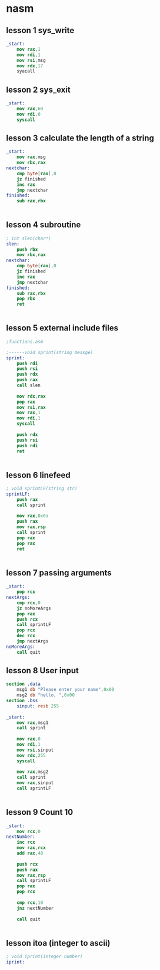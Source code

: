 # nasm
## lesson 1    sys_write

```nasm
_start:
    mov rax,1
    mov rdi,1
    mov rsi,msg
    mov rdx,17
    syacall
```
    
## lesson 2 sys_exit
```nasm
_start:
    mov rax,60
    mov rdi,0
    syscall
```

## lesson 3  calculate the length of a string
```nasm
_start:
    mov rax,msg
    mov rbx,rax
nextchar:
    cmp byte[rax],0
    jz finished
    inc rax
    jmp nextchar
finished:
    sub rax,rbx
    
```

## lesson 4    subroutine
```nasm
; int slen(char*)
slen:
    push rbx
    mov rbx,rax
nextchar:
    cmp byte[rax],0
    jz finished
    inc rax
    jmp nextchar
finished:
    sub rax,rbx
    pop rbx
    ret
   
```

## lesson 5 external include files

```nasm
;functions.asm

;------void sprint(string messge)
sprint:
    push rdi
    push rsi
    push rdx
    push rax
    call slen
    
    mov rdx,rax    
    pop rax
    mov rsi,rax
    mov rax,1
    mov rdi,1    
    syscall
    
    push rdx
    push rsi
    push rdi
    ret
    
```

## lesson 6 linefeed
```nasm
; void sprintLF(string str)
sprintLF:
    push rax
    call sprint
    
    mov rax,0x0a
    push rax
    mov rax,rsp
    call sprint
    pop rax
    pop rax
    ret  
    
```

## lesson 7 passing arguments
```nasm
_start:
    pop rcx
nextArgs:
    cmp rcx,0
    jz noMoreArgs
    pop rax
    push rcx
    call sprintLF
    pop rcx
    dec rcx
    jmp nextArgs
noMoreArgs:
    call quit
```

## lesson 8 User input
```nasm
section .data
    msg1 db "Please enter your name",0x00
    msg2 db "hello, ",0x00
section .bss
    sinput: resb 255
    
_start:
    mov rax,msg1
    call sprint
    
    mov rax,0
    mov rdi,1
    mov rsi,sinput
    mov rdx,255
    syscall
    
    mov rax,msg2
    call sprint
    mov rax,sinput
    call sprintLF
    	 
```

## lesson 9 Count 10
```nasm
_start:
    mov rcx,0
nextNumber:
    inc rcx
    mov rax,rcx
    add rax,48
    
    push rcx
    push rax
    mov rax,rsp
    call sprintLF
    pop rax
    pop rcx
    
    cmp rcx,10
    jnz nextNumber
    
    call quit
    
```

## lesson itoa (integer to ascii)
```nasm
; void iprint(Integer number)
iprint:
    
```
    